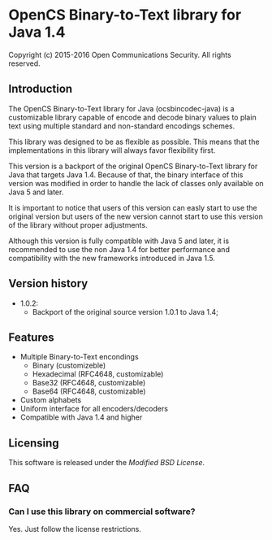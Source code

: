 # OpenCS Binary-to-Text library for Java 1.4
Copyright (c) 2015-2016 Open Communications Security. All rights reserved.

## Introduction

The OpenCS Binary-to-Text library for Java (ocsbincodec-java) is a customizable
library capable of encode and decode binary values to plain text using multiple
standard and non-standard encodings schemes.

This library was designed to be as flexible as possible. This means that the
implementations in this library will always favor flexibility first.

This version is a backport of the original OpenCS Binary-to-Text library for 
Java that targets Java 1.4. Because of that, the binary interface of this
version was modified in order to handle the lack of classes only available
on Java 5 and later.

It is important to notice that users of this version can easly start to use the
original version but users of the new version cannot start to use this version
of the library without proper adjustments.

Although this version is fully compatible with Java 5 and later, it is 
recommended to use the non Java 1.4 for better performance and compatibility
with the new frameworks introduced in Java 1.5.

## Version history

* 1.0.2:
  * Backport of the original source version 1.0.1 to Java 1.4;

## Features

* Multiple Binary-to-Text encondings
  * Binary (customizeble)
  * Hexadecimal (RFC4648, customizable)
  * Base32 (RFC4648, customizable)
  * Base64 (RFC4648, customizable)
* Custom alphabets
* Uniform interface for all encoders/decoders
* Compatible with Java 1.4 and higher

## Licensing

This software is released under the *Modified BSD License*.

## FAQ

### Can I use this library on commercial software?

Yes. Just follow the license restrictions.



